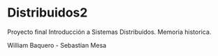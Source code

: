 # Distribuidos2

Proyecto final Introducción a Sistemas Distribuidos.
Memoria historica.

William Baquero - Sebastian Mesa
